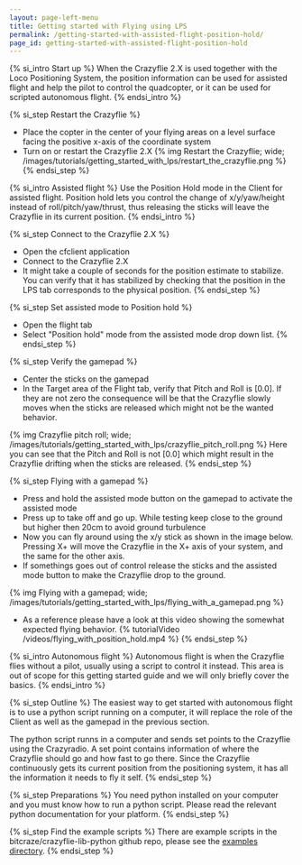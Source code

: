```yaml
---
layout: page-left-menu
title: Getting started with Flying using LPS
permalink: /getting-started-with-assisted-flight-position-hold/
page_id: getting-started-with-assisted-flight-position-hold
---
```


{% si_intro Start up %}
When the Crazyflie 2.X is used together with the Loco Positioning System, the 
position information can be used for assisted flight and help the pilot to
control the quadcopter, or it can be used for scripted autonomous flight. 
{% endsi_intro %}

{% si_step Restart the Crazyflie %}
* Place the copter in the center of your flying areas on a level surface facing the positive x-axis of the coordinate system
* Turn on or restart the Crazyflie 2.X
{% img Restart the Crazyflie; wide; /images/tutorials/getting_started_with_lps/restart_the_crazyflie.png %}
{% endsi_step %}



{% si_intro Assisted flight %}
Use the Position Hold mode in the Client for assisted flight. 
Position hold lets you control the change of x/y/yaw/height instead of roll/pitch/yaw/thrust, 
thus releasing the sticks will leave the Crazyflie in its current position.
{% endsi_intro %}

{% si_step Connect to the Crazyflie 2.X %}
* Open the cfclient application
* Connect to the Crazyflie 2.X
* It might take a couple of seconds for the position estimate to stabilize. You can 
verify that it has stabilized by checking that the position in the LPS tab corresponds to the physical position.
{% endsi_step %}

{% si_step Set assisted mode to Position hold %}
* Open the flight tab
* Select "Position hold" mode from the assisted mode drop down list.
{% endsi_step %}

{% si_step Verify the gamepad %}
* Center the sticks on the gamepad
* In the Target area of the Flight tab, verify that Pitch and Roll is [0.0]. 
If they are not zero the consequence will be that the Crazyflie slowly moves 
when the sticks are released which might not be the wanted behavior.

{% img Crazyflie pitch roll; wide; /images/tutorials/getting_started_with_lps/crazyflie_pitch_roll.png %}
Here you can see that the Pitch and Roll is not [0.0] which might result in the Crazyflie drifting when the sticks are released.
{% endsi_step %}

{% si_step Flying with a gamepad %}
* Press and hold the assisted mode button on the gamepad to activate the assisted mode
* Press up to take off and go up. While testing keep close to the ground but higher then 20cm to avoid ground turbulence
* Now you can fly around using the x/y stick as shown in the image below. Pressing X+ will move the Crazyflie in the X+ axis of your system, and the same for the other axis.
* If somethings goes out of control release the sticks and the assisted mode button to make the Crazyflie drop to the ground.

{% img Flying with a gamepad; wide; /images/tutorials/getting_started_with_lps/flying_with_a_gamepad.png %}

* As a reference please have a look at this video showing the somewhat expected flying behavior.
{% tutorialVideo /videos/flying_with_position_hold.mp4 %}
{% endsi_step %}



{% si_intro Autonomous flight %}
Autonomous flight is when the Crazyflie flies without a pilot, usually using a 
script to control it instead. This area is out of scope for this getting started 
guide and we will only briefly cover the basics. 
{% endsi_intro %}

{% si_step Outline %}
The easiest way to get started with autonomous flight is to use a python script
running on a computer, it will replace the role of the Client as well as the 
gamepad in the previous section.

The python script runns in a computer and sends set points to the Crazyflie 
using the Crazyradio. A set point contains information of where the Crazyflie
should go and how fast to go there. Since the Crazyflie continuously gets its
current position from the positioning system, it has all the information it needs
to fly it self.
{% endsi_step %}

{% si_step Preparations %}
You need python installed on your computer and you must know how to run a python
script. Please read the relevant python documentation for your platform. 
{% endsi_step %}

{% si_step Find the example scripts %}
There are example scripts in the bitcraze/crazyflie-lib-python github repo, please 
see the [examples directory](https://github.com/bitcraze/crazyflie-lib-python/tree/master/examples).
{% endsi_step %}
